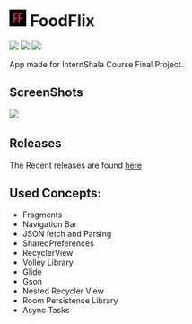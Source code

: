 # <img src="https://github.com/Sharkaboi/FoodFlix/blob/master/app/src/main/res/mipmap-ldpi/ic_launcher.png" width="30" height="30"/> FoodFlix <BR>
<p align="left">
    <a href="https://github.com/JetBrains/kotlin/releases/tag/v1.3.72" alt="Kotlin">
        <img src="https://img.shields.io/badge/Kotlin-1.3.72-blue" /></a>
    <a href="https://github.com/Sharkaboi/FoodFlix/blob/master/LICENSE" alt="License">
        <img src="https://img.shields.io/badge/License-MIT-orange" /></a>
    <a href="https://github.com/sharkaboi/foodflix/graphs/contributors" alt="Contributors">
        <img src="https://img.shields.io/github/contributors/sharkaboi/foodflix" /></a>
</p>
App made for InternShala Course Final Project.  

## ScreenShots <BR>
<img src="https://i.imgur.com/dMkp3Ww.png" />

## Releases <BR>
The Recent releases are found [here](https://github.com/Sharkaboi/FoodFlix/releases)

## Used Concepts:
* Fragments
* Navigation Bar
* JSON fetch and Parsing
* SharedPreferences
* RecyclerView
* Volley Library
* Glide
* Gson
* Nested Recycler View
* Room Persistence Library
* Async Tasks
